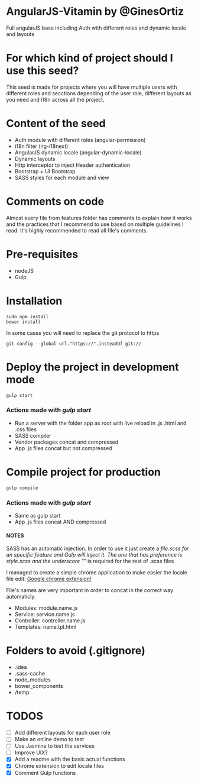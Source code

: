 # AngularJS-Vitamin by @GinesOrtiz
Full angularJS base including Auth with different roles and dynamic locale and layouts

# For which kind of project should I use this seed?
This seed is made for projects where you will have multiple users with different roles and secctions depending of the 
user role, different layouts as you need and i18n across all the project.

# Content of the seed
* Auth module with different roles (angular-permission)
* i18n filter (ng-i18next)
* AngularJS dynamic locale (angular-dynamic-locale)
* Dynamic layouts
* Http interceptor to inject Header authentication
* Bootstrap + UI Bootstrap
* SASS styles for each module and view

# Comments on code
Almost every file from features folder has comments to explain how it works and the practices that I recommend to use
based on multiple guidelines I read. It's highly recommended to read all file's comments.

# Pre-requisites
* nodeJS
* Gulp

# Installation
```
sudo npm install
bower install
```

In some cases you will need to replace the git protocol to https
```
git config --global url."https://".insteadOf git://
```

# Deploy the project in development mode
```
gulp start
```
### Actions made with *gulp start*
* Run a server with the folder app as root with live reload in .js .html and .css files
* SASS compiler
* Vendor packages concat and compressed
* App .js files concat but not compressed

# Compile project for production
```
gulp compile
```
### Actions made with *gulp start*
* Same as gulp start
* App .js files concat AND compressed

#### NOTES
SASS has an automatic injection. In order to use it just create a _file.scss for an specific feature and Gulp will
inject it. The one that has preference is style.scss and the underscore "_" is required for the rest of .scss files

I managed to create a simple chrome application to make easier the locale file edit: [Google chrome extension!](https://chrome.google.com/webstore/detail/angularjs-vitamin-locale/dhkfjnkckpdjggacleonmnhnjnbebkmh)

File's names are very important in order to concat in the correct way automaticly.
* Modules: module.name.js
* Service: service.name.js
* Controller: controller.name.js
* Templates: name.tpl.html

# Folders to avoid (.gitignore)
* .idea
* .sass-cache
* node_modules
* bower_components
* /temp

# TODOS
- [ ] Add different layouts for each user role
- [ ] Make an online demo to test
- [ ] Use Jasmine to test the services
- [ ] Improve UIX?
- [x] Add a readme with the basic actual functions
- [x] Chrome extension to edit locale files
- [x] Comment Gulp functions